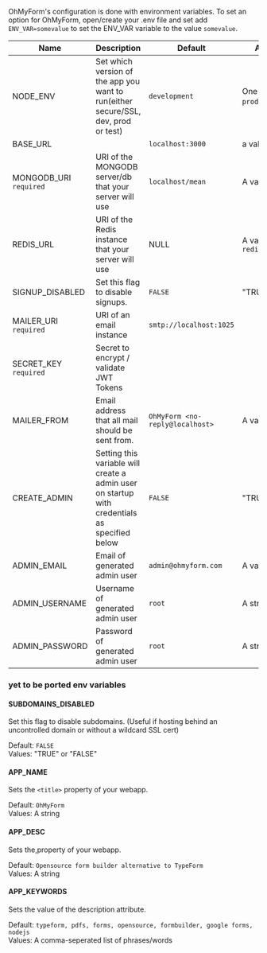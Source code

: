 OhMyForm's configuration is done with environment variables. To set an option for OhMyForm, open/create your .env file and set add `ENV_VAR=somevalue` to set the ENV_VAR variable to the value `somevalue`.

| Name | Description | Default | Available Values |
|------|-------------|---------|------------------|
| NODE_ENV | Set which version of the app you want to run(either secure/SSL, dev, prod or test) | `development` | One of: `development` `production` `test` `secure` |
| BASE_URL | | `localhost:3000` | a valid url |
| MONGODB_URI `required` | URI of the MONGODB server/db that your server will use | `localhost/mean` | A valid MongoDB URI |
| REDIS_URL | URI of the Redis instance that your server will use | NULL |  A valid Redis URI like `redis://127.0.0.1:6379` |
| SIGNUP_DISABLED | Set this flag to disable signups. |  `FALSE` | "TRUE" or "FALSE" |
| MAILER_URI `required` | URI of an email instance | `smtp://localhost:1025`
| SECRET_KEY `required` | Secret to encrypt / validate JWT Tokens | | |
| MAILER_FROM | Email address that all mail should be sent from. | `OhMyForm <no-reply@localhost>` | A valid email |
| CREATE_ADMIN | Setting this variable will create a admin user on startup with credentials as specified below | `FALSE` | "TRUE" or "FALSE" |
| ADMIN_EMAIL | Email of generated admin user | `admin@ohmyform.com` | A valid email |
| ADMIN_USERNAME | Username of generated admin user | `root` | A string |
| ADMIN_PASSWORD | Password of generated admin user | `root` | A string |


### yet to be ported env variables

#### SUBDOMAINS_DISABLED

Set this flag to disable subdomains. (Useful if hosting behind an uncontrolled domain or without a wildcard SSL cert)

Default: `FALSE`<br>
Values: "TRUE" or "FALSE"

#### APP_NAME

Sets the `<title>` property of your webapp.

Default: `OhMyForm`<br>
Values: A string


#### APP_DESC

Sets the,property of your webapp.

Default: `Opensource form builder alternative to TypeForm`<br>
Values: A string


#### APP_KEYWORDS

Sets the value of the <meta> description attribute.

Default: `typeform, pdfs, forms, opensource, formbuilder, google forms, nodejs`<br>
Values: A comma-seperated list of phrases/words


